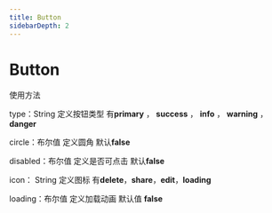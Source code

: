 ```yaml
---
title: Button
sidebarDepth: 2
---
```

# Button
使用方法

type：String 定义按钮类型 有**primary** ， **success** ， **info** ， **warning** ， **danger**

circle：布尔值 定义圆角 默认**false**

disabled：布尔值 定义是否可点击 默认**false**

icon： String 定义图标 有**delete**，**share**，**edit**，**loading**

loading：布尔值 定义加载动画 默认值 **false**

<ClientOnly>
    <button-demos></button-demos>
</ClientOnly>